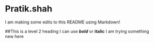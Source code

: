# Pratik.shah

I am making some edits to this README using Markdown!

##This is a level 2 heading
I can use ***bold*** or **italic**
I am trying something new here
